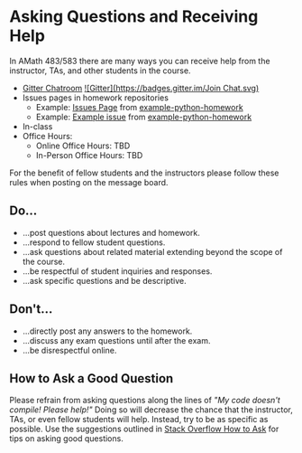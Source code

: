 # Asking Questions and Receiving Help 

In AMath 483/583 there are many ways you can receive help from the instructor, TAs, and other students in the course. 

* [Gitter Chatroom](https://gitter.im/uwhpsc-2016) [![Gitter](https://badges.gitter.im/Join Chat.svg)](https://gitter.im/uwhpsc-2016?utm_source=share-link&utm_medium=link&utm_campaign=share-link)
* Issues pages in homework repositories
  * Example: [Issues Page](https://github.com/uwhpsc-2016/example-python-homework/issues) from [example-python-homework](https://github.com/uwhpsc-2016/example-python-homework)
  * Example: [Example issue](https://github.com/uwhpsc-2016/example-python-homework/issues/1) from [example-python-homework](https://github.com/uwhpsc-2016/example-python-homework)
* In-class
* Office Hours:
  * Online Office Hours: TBD
  * In-Person Office Hours: TBD


For the benefit of fellow students and the instructors please follow these rules when posting on the message board.
 
## Do...
* ...post questions about lectures and homework.
* ...respond to fellow student questions.
* ...ask questions about related material extending beyond the scope of the course.
* ...be respectful of student inquiries and responses.
* ...ask specific questions and be descriptive.
 
## Don't...
* ...directly post any answers to the homework.
* ...discuss any exam questions until after the exam.
* ...be disrespectful online.

## How to Ask a Good Question

Please refrain from asking questions along the lines of *"My code doesn't compile! Please help!"* Doing so will decrease the chance that the instructor, TAs, or even fellow students will help. Instead, try to be as specific as possible. Use the suggestions outlined in [Stack Overflow How to Ask](http://stackoverflow.com/questions/ask/advice?) for tips on asking good questions.
